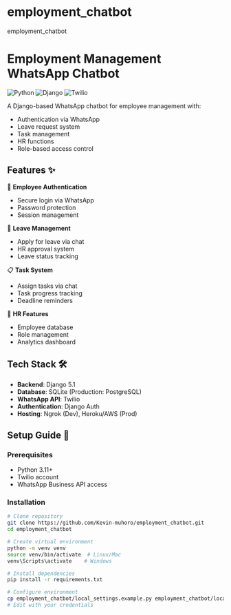 # employment_chatbot
employment_chatbot

# Employment Management WhatsApp Chatbot

![Python](https://img.shields.io/badge/python-3.11%2B-blue)
![Django](https://img.shields.io/badge/django-5.1-green)
![Twilio](https://img.shields.io/badge/twilio-whatsapp-yellow)

A Django-based WhatsApp chatbot for employee management with:
- Authentication via WhatsApp
- Leave request system
- Task management
- HR functions
- Role-based access control

## Features ✨

📌 **Employee Authentication**
- Secure login via WhatsApp
- Password protection
- Session management

📅 **Leave Management**
- Apply for leave via chat
- HR approval system
- Leave status tracking

📋 **Task System**
- Assign tasks via chat
- Task progress tracking
- Deadline reminders

👔 **HR Features**
- Employee database
- Role management
- Analytics dashboard

## Tech Stack 🛠️

- **Backend**: Django 5.1
- **Database**: SQLite (Production: PostgreSQL)
- **WhatsApp API**: Twilio
- **Authentication**: Django Auth
- **Hosting**: Ngrok (Dev), Heroku/AWS (Prod)

## Setup Guide 🚀

### Prerequisites
- Python 3.11+
- Twilio account
- WhatsApp Business API access

### Installation
```bash
# Clone repository
git clone https://github.com/Kevin-muhoro/employment_chatbot.git
cd employment_chatbot

# Create virtual environment
python -m venv venv
source venv/bin/activate  # Linux/Mac
venv\Scripts\activate    # Windows

# Install dependencies
pip install -r requirements.txt

# Configure environment
cp employment_chatbot/local_settings.example.py employment_chatbot/local_settings.py
# Edit with your credentials
